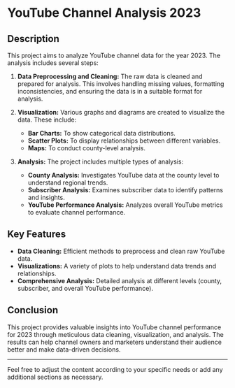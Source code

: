 # YouTube Channel Analysis 2023

## Description

This project aims to analyze YouTube channel data for the year 2023. The analysis includes several steps:

1. **Data Preprocessing and Cleaning:** The raw data is cleaned and prepared for analysis. This involves handling missing values, formatting inconsistencies, and ensuring the data is in a suitable format for analysis.
   
2. **Visualization:** Various graphs and diagrams are created to visualize the data. These include:
   - **Bar Charts:** To show categorical data distributions.
   - **Scatter Plots:** To display relationships between different variables.
   - **Maps:** To conduct county-level analysis.

3. **Analysis:** The project includes multiple types of analysis:
   - **County Analysis:** Investigates YouTube data at the county level to understand regional trends.
   - **Subscriber Analysis:** Examines subscriber data to identify patterns and insights.
   - **YouTube Performance Analysis:** Analyzes overall YouTube metrics to evaluate channel performance.

## Key Features

- **Data Cleaning:** Efficient methods to preprocess and clean raw YouTube data.
- **Visualizations:** A variety of plots to help understand data trends and relationships.
- **Comprehensive Analysis:** Detailed analysis at different levels (county, subscriber, and overall YouTube performance).

## Conclusion

This project provides valuable insights into YouTube channel performance for 2023 through meticulous data cleaning, visualization, and analysis. The results can help channel owners and marketers understand their audience better and make data-driven decisions.

---

Feel free to adjust the content according to your specific needs or add any additional sections as necessary.

